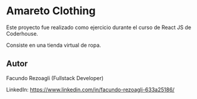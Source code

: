 # Amareto Clothing

Este proyecto fue realizado como ejercicio durante el curso de React JS de Coderhouse.

Consiste en una tienda virtual de ropa.

## Autor

Facundo Rezoagli (Fullstack Developer)

LinkedIn: https://www.linkedin.com/in/facundo-rezoagli-633a25186/

